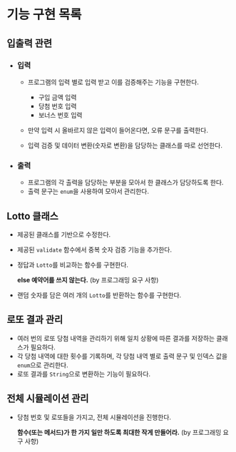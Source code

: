 # 기능 구현 목록

## 입출력 관련

- ### 입력
  - 프로그램의 입력 별로 입력 받고 이를 검증해주는 기능을 구현한다.
    - 구입 금액 입력
    - 당첨 번호 입력
    - 보너스 번호 입력
    
  - 만약 입력 시 올바르지 않은 입력이 들어온다면, 오류 문구를 출력한다.
    
  - 입력 검증 및 데이터 변환(숫자로 변환)을 담당하는 클래스를 따로 선언한다.

- ### 출력
  - 프로그램의 각 출력을 담당하는 부분을 모아서 한 클래스가 담당하도록 한다.
  - 출력 문구는 `enum`을 사용하여 모아서 관리한다.

## Lotto 클래스
  - 제공된 클래스를 기반으로 수정한다.
  - 제공된 `validate` 함수에서 중복 숫자 검증 기능을 추가한다.
  - 정답과 `Lotto`를 비교하는 함수를 구현한다.

    **else 예약어를 쓰지 않는다.**
    (by 프로그래밍 요구 사항)
  - 랜덤 숫자를 담은 여러 개의 `Lotto`를 반환하는 함수를 구현한다.

## 로또 결과 관리
  - 여러 번의 로또 당첨 내역을 관리하기 위해 일치 상황에 따른 결과를 저장하는 클래스가 필요하다.
  - 각 당첨 내역에 대한 횟수를 기록하며, 각 당첨 내역 별로 출력 문구 및 인덱스 값을 `enum`으로 관리한다.
  - 로또 결과를 `String`으로 변환하는 기능이 필요하다.

## 전체 시뮬레이션 관리
  - 당첨 번호 및 로또들을 가지고, 전체 시뮬레이션을 진행한다.

    **함수(또는 메서드)가 한 가지 일만 하도록 최대한 작게 만들어라.**
    (by 프로그래밍 요구 사항)